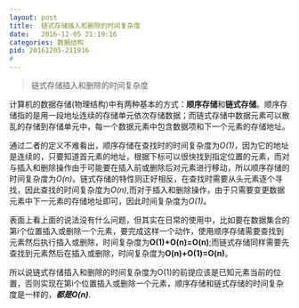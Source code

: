 ```yaml
---
layout: post
title:  链式存储插入和删除的时间复杂度
date:   2016-12-05 21:19:16
categories: 数据结构
pid: 20161205-211916
#
---
```


>链式存储插入和删除的时间复杂度


计算机的数据存储(物理结构)中有两种基本的方式：**顺序存储**和**链式存储**。顺序存储指的是用一段地址连续的存储单元依次存储数据；而链式存储中数据元素可以散乱的存储到存储单元中，每一个数据元素中包含数据项和下一个元素的存储地址。

通过二者的定义不难看出，顺序存储在查找时的时间复杂度为*O(1)*，因为它的地址是连续的，只要知道首元素的地址，根据下标可以很快找到指定位置的元素，而对与插入和删除操作由于可能要在插入前或删除后对元素进行移动，所以顺序存储的时间复杂度为*O(n)*。链式存储的特性则正好相反，在查找时需要从头元素逐个寻找，因此查找的时间复杂度为*O(n)*,而对于插入和删除操作，由于只需要变更数据元素中下一元素的存储地址即可，因此时间复杂度为*O(1)*。

表面上看上面的说法没有什么问题，但其实在日常的使用中，比如要在数据集合的第i个位置插入或删除一个元素，要完成这样一个动作，使用顺序存储需要查找到元素然后执行插入或删除，时间复杂度为**O(1)+O(n)=O(n)**;而链式存储同样需要先查找到元素然后在插入或删除，时间复杂度为**O(n)+O(1)=O(n)**。

所以说链式存储插入和删除的时间复杂度为O(1)的前提应该是已知元素当前的位置，否则实现在第i个位置插入或删除一个元素，顺序存储和链式存储的时间复杂度是一样的，***都是O(n)***.
